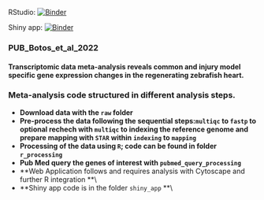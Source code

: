 RStudio: [![Binder](https://mybinder.org/badge_logo.svg)](https://mybinder.org/v2/gh/MercaderLabAnatomy/PUB_Botos_et_al_2022_shinyapp_binder/HEAD?urlpath=rstudio)

Shiny app: [![Binder](https://mybinder.org/badge_logo.svg)](https://mybinder.org/v2/gh/MercaderLabAnatomy/PUB_Botos_et_al_2022_shinyapp_binder/HEAD?urlpath=shiny/bus-dashboard/)




### PUB_Botos_et_al_2022
#### Transcriptomic data meta-analysis reveals common and injury model specific gene expression changes in the regenerating zebrafish heart.

### **Meta-analysis code structured in different analysis steps.**

* **Download data with the `raw` folder**
* **Pre-process the data following the sequential steps:`multiqc` to `fastp` to optional rechech with `multiqc` to indexing the reference genome and prepare mapping with `STAR` within `indexing` to `mapping`**
* **Processing of the data using `R`; code can be found in folder `r_processing`**
* **Pub Med query the genes of interest with `pubmed_query_processing`**
* **Web Application follows and requires analysis with Cytoscape and further R integration **\
* **Shiny app code is in the folder `shiny_app` **\




